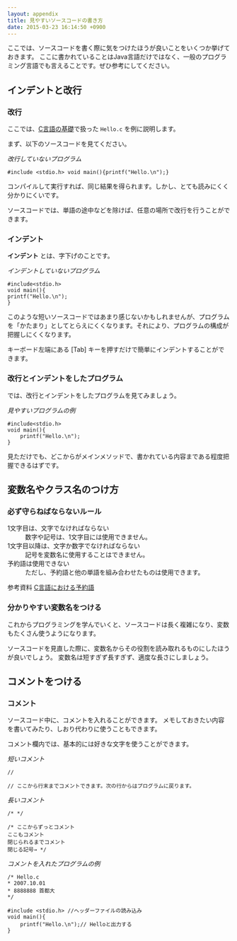 ```yaml
---
layout: appendix
title: 見やすいソースコードの書き方
date: 2015-03-23 16:14:50 +0900
---
```


ここでは、ソースコードを書く際に気をつけたほうが良いことをいくつか挙げておきます。
ここに書かれていることはJava言語だけではなく、一般のプログラミング言語でも言えることです。ぜひ参考にしてください。


インデントと改行
----------------

### 改行

ここでは、[C言語の基礎](../basic/01/)で扱った `Hello.c` を例に説明します。

まず、以下のソースコードを見てください。

*改行していないプログラム*


    #include <stdio.h> void main(){printf("Hello.\n");}

コンパイルして実行すれば、同じ結果を得られます。しかし、とても読みにくく分かりにくいです。

ソースコードでは、単語の途中などを除けば、任意の場所で改行を行うことができます。

### インデント

**インデント** とは、字下げのことです。

*インデントしていないプログラム*


    #include<stdio.h>
    void main(){
    printf("Hello.\n");
    }

このような短いソースコードではあまり感じないかもしれませんが、プログラムを「かたまり」としてとらえにくくなります。それにより、プログラムの構成が把握しにくくなります。

キーボード左端にある [Tab] キーを押すだけで簡単にインデントすることができます。

### 改行とインデントをしたプログラム

では、改行とインデントをしたプログラムを見てみましょう。

*見やすいプログラムの例*


    #include<stdio.h>
    void main(){
        printf("Hello.\n");
    }
見ただけでも、どこからがメインメソッドで、書かれている内容まである程度把握できるはずです。


変数名やクラス名のつけ方
------------------------

### 必ず守らねばならないルール

<dl>
<dt>1文字目は、文字でなければならない</t>
<dd>数字や記号は、1文字目には使用できません。</dd>
<dt>1文字目以降は、文字か数字でなければならない</dt>
<dd>記号を変数名に使用することはできません。</dd>
<dt>予約語は使用できない</dt>
<dd>ただし、予約語と他の単語を組み合わせたものは使用できます。</dd>

<span class="label label-info">参考資料</span> [C言語における予約語](../../appendix/keyword_c.html)

### 分かりやすい変数名をつける

これからプログラミングを学んでいくと、ソースコードは長く複雑になり、変数もたくさん使うようになります。

ソースコードを見直した際に、変数名からその役割を読み取れるものにしたほうが良いでしょう。
変数名は短すぎず長すぎず、適度な長さにしましょう。



コメントをつける
----------------

### コメント

ソースコード中に、コメントを入れることができます。
メモしておきたい内容を書いてみたり、しおり代わりに使うこともできます。

コメント欄内では、基本的には好きな文字を使うことができます。

*短いコメント*

    //

    // ここから行末までコメントできます。次の行からはプログラムに戻ります。


*長いコメント*


    /* */
    
    /* ここからずっとコメント
    ここもコメント
    閉じられるまでコメント
    閉じる記号→ */

*コメントを入れたプログラムの例*


    /* Hello.c
    * 2007.10.01
    * 8888888 首都大
    */
    
    #include <stdio.h> //ヘッダーファイルの読み込み
    void main(){
        printf("Hello.\n");// Helloと出力する
    }
